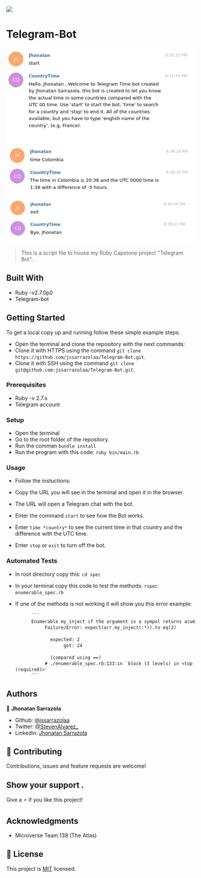 ![](https://img.shields.io/badge/Microverse-blueviolet)

# Telegram-Bot

![screenshot](./img/screenshot1.png)
![screenshot](./img/screenshot2.png)
![screenshot](./img/screenshot3.png)

> This is a script file to house my Ruby Capstone project "Telegram Bot".

## Built With

- Ruby -v2.7.0p0
- Telegram-bot

## Getting Started

To get a local copy up and running follow these simple example steps.

- Open the terminal and clone the repository with the next commands:
- Clone it with HTTPS using the command `git clone https://github.com/jssarrazolaa/Telegram-Bot.git`.
- Clone it with SSH using the command `git clone git@github.com:jssarrazolaa/Telegram-Bot.git`.

### Prerequisites

- Ruby -v 2.7.x
- Telegram account

### Setup

- Open the terminal
- Go to the root folder of the repository.
- Run the comman `bundle install`
- Run the program with this code: `ruby bin/main.rb`

### Usage

- Follow the instuctions:

- Copy the URL you will see in the terminal and open it in the browser.
- The URL will open a Telegram chat with the bot.
- Enter the command `start` to see how the Bot works.
- Enter `time *country*` to see the current time in that country and the difference with the UTC time.
- Enter `stop` or `exit` to turn off the bot.

### Automated Tests

- In root directory copy this:
            ```
            cd spec
            ```
- In your terminal copy this code to test the methods:
            ```
            rspec enumerable_spec.rb
            ```
- If one of the methods is not working it will show you this error example:

            ```
            Enumerable my_inject if the argument is a sympol returns acum
                 Failure/Error: expect(arr.my_inject(:*)).to eq(2)
                 
                   expected: 2
                        got: 24
                 
                   (compared using ==)
                 # ./enumerable_spec.rb:133:in `block (3 levels) in <top (required)>'
            ```
                        

## Authors


👤 **Jhonatan Sarrazola**

- Github: [@jssarrazolaa](https://github.com/jssarrazolaa)
- Twitter: [@StevenAlvarez_](https://twitter.com/StevenAlvarez_)
- Linkedin: [Jhonatan Sarrazola](https://www.linkedin.com/in/jhonatan-sarrazola-6a46a01a5/)

## 🤝 Contributing

Contributions, issues and feature requests are welcome!


## Show your support .

Give a ⭐️ if you like this project!

## Acknowledgments

- Microverse Team 138 (The Atlas)

## 📝 License

This project is [MIT](lic.url) licensed.
